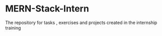 # MERN-Stack-Intern
The repository for tasks , exercises and projects created in the internship training 
